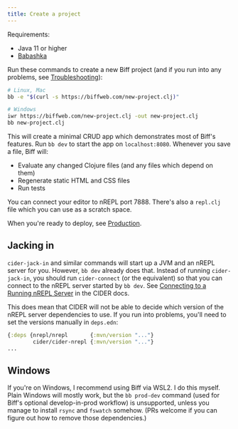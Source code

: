 ```yaml
---
title: Create a project
---
```


Requirements:

 - Java 11 or higher
 - [Babashka](https://github.com/babashka/babashka#installation)

Run these commands to create a new Biff project (and if you run into any
problems, see [Troubleshooting](/docs/reference/troubleshooting/)):

```bash
# Linux, Mac
bb -e "$(curl -s https://biffweb.com/new-project.clj)"

# Windows
iwr https://biffweb.com/new-project.clj -out new-project.clj
bb new-project.clj
```

This will create a minimal CRUD app which demonstrates most of Biff's features.
Run `bb dev` to start the app on `localhost:8080`. Whenever you save a file,
Biff will:

 - Evaluate any changed Clojure files (and any files which depend on them)
 - Regenerate static HTML and CSS files
 - Run tests

You can connect your editor to nREPL port 7888. There's also a `repl.clj` file
which you can use as a scratch space.

When you're ready to deploy, see [Production](/docs/reference/production/).

## Jacking in

`cider-jack-in` and similar commands will start up a JVM and an nREPL server
for you. However, `bb dev` already does that. Instead of running
`cider-jack-in`, you should run `cider-connect` (or the equivalent) so that you
can connect to the nREPL server started by `bb dev`. See
[Connecting to a Running nREPL Server](https://docs.cider.mx/cider/basics/up_and_running.html#connect-to-a-running-nrepl-server)
in the CIDER docs.

This does mean that CIDER will not be able to decide which version of the nREPL
server dependencies to use. If you run into problems, you'll need to set the
versions manually in `deps.edn`:

```clojure
{:deps {nrepl/nrepl       {:mvn/version "..."}
        cider/cider-nrepl {:mvn/version "..."}
...
```

## Windows

If you're on Windows, I recommend using Biff via WSL2. I do this myself. Plain
Windows will mostly work, but the `bb prod-dev` command (used for Biff's
optional develop-in-prod workflow) is unsupported, unless you manage to
install `rsync` and `fswatch` somehow. (PRs welcome if you can figure out how
to remove those dependencies.)
